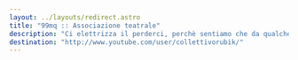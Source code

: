 ```yaml
---
layout: ../layouts/redirect.astro
title: "99mq :: Associazione teatrale"
description: "Ci elettrizza il perderci, perchè sentiamo che da qualche parte si nasconde il nostro monte analogo. Non siamo vittime delle novità e degli stupori, perchè comprendiamo il valore di ogni ripetizione. Ed i nostri piedi sono il nostro orizzonte."
destination: "http://www.youtube.com/user/collettivorubik/"
---
```

